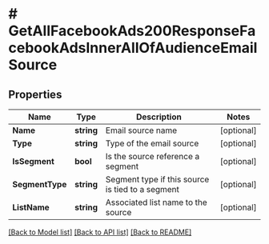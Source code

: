 # # GetAllFacebookAds200ResponseFacebookAdsInnerAllOfAudienceEmailSource


## Properties 


Name | Type | Description | Notes
------------ | ------------- | ------------- | -------------
**Name**| **string** | Email source name  | [optional]
**Type**| **string** | Type of the email source  | [optional]
**IsSegment**| **bool** | Is the source reference a segment  | [optional]
**SegmentType**| **string** | Segment type if this source is tied to a segment  | [optional]
**ListName**| **string** | Associated list name to the source  | [optional]


[[Back to Model list]](../../README.md#models) [[Back to API list]](../../README.md#endpoints) [[Back to README]](../../README.md)

